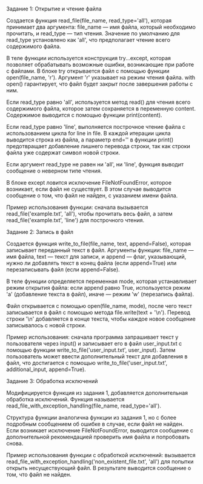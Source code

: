Задание 1: Открытие и чтение файла

Создается функция read_file(file_name, read_type='all'), которая принимает два аргумента: file_name — имя файла, который необходимо прочитать, и read_type — тип чтения. Значение по умолчанию для read_type установлено как 'all', что предполагает чтение всего содержимого файла.

В теле функции используется конструкция try...except, которая позволяет обрабатывать возможные ошибки, возникающие при работе с файлами. В блоке try открывается файл с помощью функции open(file_name, 'r'). Аргумент 'r' указывает на режим чтения файла. with open() гарантирует, что файл будет закрыт после завершения работы с ним.

Если read_type равно 'all', используется метод read() для чтения всего содержимого файла, которое затем сохраняется в переменную content. Содержимое выводится с помощью функции print(content).

Если read_type равно 'line', выполняется построчное чтение файла с использованием цикла for line in file. В каждой итерации цикла выводится строка из файла, а параметр end='' в функции print() предотвращает добавление лишнего перевода строки, так как строки файла уже содержат символ новой строки.

Если аргумент read_type не равен ни 'all', ни 'line', функция выводит сообщение о неверном типе чтения.

В блоке except ловится исключение FileNotFoundError, которое возникает, если файл не существует. В этом случае выводится сообщение о том, что файл не найден, с указанием имени файла.

Пример использования функции: сначала вызывается read_file('example.txt', 'all'), чтобы прочитать весь файл, а затем read_file('example.txt', 'line') для построчного чтения.

Задание 2: Запись в файл

Создается функция write_to_file(file_name, text, append=False), которая записывает переданный текст в файл. Аргументы функции: file_name — имя файла, text — текст для записи, и append — флаг, указывающий, нужно ли добавлять текст в конец файла (если append=True) или перезаписывать файл (если append=False).

В теле функции определяется переменная mode, которая устанавливает режим открытия файла: если append равно True, используется режим 'a' (добавление текста в файл), иначе — режим 'w' (перезапись файла).

Файл открывается с помощью open(file_name, mode), после чего текст записывается в файл с помощью метода file.write(text + '\n'). Перевод строки '\n' добавляется в конце текста, чтобы каждое новое сообщение записывалось с новой строки.

Пример использования: сначала программа запрашивает текст у пользователя через input() и записывает его в файл user_input.txt с помощью функции write_to_file('user_input.txt', user_input). Затем пользователь может ввести дополнительный текст для добавления в файл, что достигается с помощью write_to_file('user_input.txt', additional_input, append=True).

Задание 3: Обработка исключений

Модифицируется функция из задания 1, добавляется дополнительная обработка исключений. Функция называется read_file_with_exception_handling(file_name, read_type='all').

Структура функции аналогична функции из задания 1, но с более подробным сообщением об ошибке в случае, если файл не найден. Если возникает исключение FileNotFoundError, выводится сообщение с дополнительной рекомендацией проверить имя файла и попробовать снова.

Пример использования функции с обработкой исключений: вызывается read_file_with_exception_handling('non_existent_file.txt', 'all') для попытки открыть несуществующий файл. В результате выводится сообщение о том, что файл не найден.
